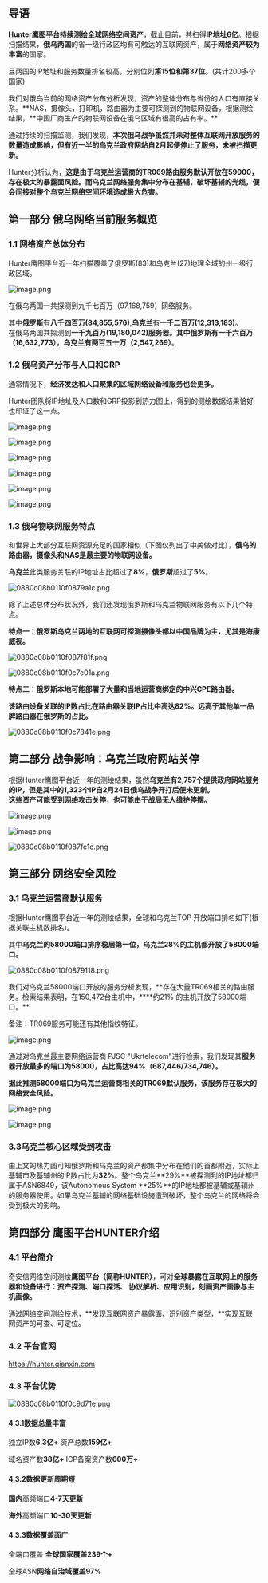 **导语**
------

**Hunter鹰图平台持续测绘全球网络空间资产**，截止目前，共扫得**IP地址6亿**。根据扫描结果，**俄乌两国**的省一级行政区均有可触达的互联网资产，属于**网络资产较为丰富**的国家。

且两国的IP地址和服务数量排名较高，分别位列**第15位和第37位**。(共计200多个国家)

我们对俄乌当前的网络资产分布分析发现，资产的整体分布与省份的人口有直接关系。**NAS，摄像头，打印机，路由器为主要可探测到的物联网设备，根据测绘结果，**中国厂商生产的物联网设备在俄乌区域有很高的占有率。\*\*

通过持续的扫描监测，我们发现，**本次俄乌战争虽然并未对整体互联网开放服务的数量造成影响，但有近一半的乌克兰政府网站自2月起便停止了服务，未被扫描更新。**

Hunter分析认为，**这是由于乌克兰运营商的TR069路由服务默认开放在59000，存在极大的暴露面风险。**而乌克兰网络服务集中分布在基辅，破坏**基辅的光缆，便会间接对整个乌克兰网络空间环境造成极大危害。**

第一部分 俄乌网络当前服务概览
---------------

### 1.1 网络资产总体分布

Hunter鹰图平台近一年扫描覆盖了俄罗斯(83)和乌克兰(27)地理全域的州一级行政区域。

![image.png](https://shs3.b.qianxin.com/attack_forum/2022/11/attach-1132500563b7da5dfb26cea0db7adce67e86efb3.png)

在俄乌两国一共探测到九千七百万（97,168,759）网络服务。

其中**俄罗斯**有**八千四百万(84,855,576)**,**乌克兰**有**一千二百万(12,313,183)**。  
在俄乌两国共探测到**一千九百万(19,180,042)服务器。**其中**俄罗斯有一千六百万（16,632,773）**，**乌克兰有两百五十万（2,547,269）**。

### 1.2 俄乌资产分布与人口和GRP

通常情况下，**经济发达和人口聚集的区域网络设备和服务也会更多。**

Hunter团队将IP地址及人口数和GRP投影到热力图上，得到的测绘数据结果恰好也印证了这一点。

![image.png](https://shs3.b.qianxin.com/attack_forum/2022/11/attach-d72eb9f5296461c1142099f1f9664d146d29f015.png)

![image.png](https://shs3.b.qianxin.com/attack_forum/2022/11/attach-bb03419952fc9fa70f426bc0d0ce231ec3151f4f.png)

![image.png](https://shs3.b.qianxin.com/attack_forum/2022/11/attach-c17f2951dc1c2d94d3b44574a1d8a4af1a3be1bc.png)

![image.png](https://shs3.b.qianxin.com/attack_forum/2022/11/attach-415befe438939d67447457a2b6abd9ec229c2443.png)

![image.png](https://shs3.b.qianxin.com/attack_forum/2022/11/attach-f4bc563e5c745467dbc45f730d57b4a6a53f3a47.png)

![image.png](https://shs3.b.qianxin.com/attack_forum/2022/11/attach-bbdcaf577e019dec6a67f4214f5b9dea3d8b1d8e.png)

### 1.3 俄乌物联网服务特点

和世界上大部分互联网资源充足的国家相似（下图仅列出了中美做对比），**俄乌的路由器，摄像头和NAS是最主要的物联网设备。**

**乌克兰**此类服务关联的IP地址占比超过了**8%**，**俄罗斯**超过了**5%**。

![0880c08b0110f0879a1c.png](https://shs3.b.qianxin.com/attack_forum/2022/11/attach-856eea3e568253c88d99e747da26963079aed5df.png)

除了上述总体分布状况外，我们还发现俄罗斯和乌克兰物联网服务有以下几个特点。

**特点一：俄罗斯乌克兰两地的互联网可探测摄像头都以中国品牌为主，尤其是海康威视。**

![0880c08b0110f087f81f.png](https://shs3.b.qianxin.com/attack_forum/2022/11/attach-df0f4f717e44d4e67875cef5d005d206b5f5aa80.png)

![0880c08b0110f0c7c01a.png](https://shs3.b.qianxin.com/attack_forum/2022/11/attach-5ff5bc49c53b29f1d5e5dd739a6c7625bb3c9c2b.png)

**特点二：俄罗斯本地可能部署了大量和当地运营商绑定的中兴CPE路由器。**

**该路由设备关联的IP数占比在路由器关联IP占比中高达82%。远高于其他单一品牌路由器在俄罗斯的占比。**

![0880c08b0110f0c7841e.png](https://shs3.b.qianxin.com/attack_forum/2022/11/attach-e2ca0037b75d56d2580baaeef6329a66763f1182.png)


第二部分 战争影响：乌克兰政府网站关停
-------------------

根据Hunter鹰图平台近一年的测绘结果，虽然**乌克兰有2,757个提供政府网站服务的IP，但是其中的1,323个IP自2月24日俄乌战争开打后便未更新。  
这些资产可能受到网络攻击关停，也可能由于战局无人维护停摆。**

![image.png](https://shs3.b.qianxin.com/attack_forum/2022/11/attach-068e92bfc2488fd574bd117d1e67efd6c7c04cf6.png)

![image.png](https://shs3.b.qianxin.com/attack_forum/2022/11/attach-3f7345ca7e3b33df0c4aac9d14a52fea247e421c.png)

![0880c08b0110f087fe1c.png](https://shs3.b.qianxin.com/attack_forum/2022/11/attach-72b43a5d9189bd8d01a53dcf664aaa69f7749f71.png)

第三部分 网络安全风险
-----------

### 3.1 乌克兰运营商默认服务

根据Hunter鹰图平台近一年的测绘结果，全球和乌克兰TOP 开放端口排名如下(根据关联主机数排名)。

其中**乌克兰的58000端口排序稳居第一位，乌克兰28%的主机都开放了58000端口。**

![0880c08b0110f0879118.png](https://shs3.b.qianxin.com/attack_forum/2022/11/attach-1d8226ee069607ec36a2fc874c601e5a4b9358ac.png)

我们对乌克兰58000端口开放的服务分析发现，**存在大量TR069相关的路由服务。检索结果表明，在150,472台主机中，\*\***约21% 的主机开放了58000端口。\*\*

备注：TR069服务可能还有其他指纹特征。

![image.png](https://shs3.b.qianxin.com/attack_forum/2022/11/attach-92e1d610f7c5a8348ea782a4280aab3f2914128b.png)

通过对乌克兰最主要网络运营商 PJSC "Ukrtelecom"进行检索，我们发现其**服务器开放最多的端口为58000，占比高达94%（687,446/734,746）。**

**据此推测58000端口为乌克兰运营商相关的TR069默认服务，该服务存在极大的网络安全风险。**

![image.png](https://shs3.b.qianxin.com/attack_forum/2022/11/attach-c9e2afc26344c4a07a997d441b8759aeb7891254.png)

![image.png](https://shs3.b.qianxin.com/attack_forum/2022/11/attach-f681590c67cb26399d5edc2dff4c987ab1a7dd44.png)

### 3.3乌克兰核心区域受到攻击

由上文的热力图可知俄罗斯和乌克兰的资产都集中分布在他们的首都附近，实际上基辅市及基辅州的IP数占比为**32%**。整个乌克兰**29%**被探测到的IP地址都归属于ASN6849，该Autonomous System **25%**的IP地址都被基辅或基辅州的服务器使用。如果乌克兰基辅的网络基础设施遭到破坏，整个乌克兰的网络将会受到极大的影响。

第四部分 鹰图平台HUNTER介绍
-----------------

### 4.1 平台简介

奇安信网络空间测绘**鹰图平台（简称HUNTER）**，可对**全球暴露在互联网上的服务器和设备进行：资产探测、端口探活、 协议解析、应用识别，刻画资产画像与主机画像。**

通过网络空间测绘技术，**发现互联网资产暴露面、识别资产类型，**实现互联网资产的可查、可定位。


### 4.2 平台官网

<https://hunter.qianxin.com>

### 4.3 平台优势

![0880c08b0110f0c9d71e.png](https://shs3.b.qianxin.com/attack_forum/2022/11/attach-ccd1b7277e381cf146f2c3e7395ae11ce0d78b0d.png)

#### 4.3.1数据总量丰富

独立IP数**6.3亿+** 资产总数**159亿+**

域名资产数**38亿+** ICP备案资产数**600万+**

#### 4.3.2数据更新周期短

**国内**高频端口**4-7天更新**

**海外**高频端口**10-30天更新**

#### 4.3.3数据覆盖面广

全端口覆盖 **全球国家覆盖239个+**

全球ASN**网络自治域覆盖97%**